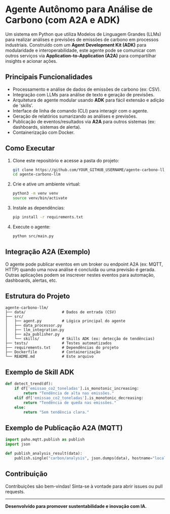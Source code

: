# Agente Autônomo para Análise de Carbono (com A2A e ADK)

Um sistema em Python que utiliza Modelos de Linguagem Grandes (LLMs) para realizar análises e previsões de emissões de carbono em processos industriais. Construído com um **Agent Development Kit (ADK)** para modularidade e interoperabilidade, este agente pode se comunicar com outros serviços via **Application-to-Application (A2A)** para compartilhar insights e acionar ações.

## Principais Funcionalidades

- Processamento e análise de dados de emissões de carbono (ex: CSV).
- Integração com LLMs para análise de texto e geração de previsões.
- Arquitetura de agente modular usando **ADK** para fácil extensão e adição de 'skills'.
- Interface de linha de comando (CLI) para interagir com o agente.
- Geração de relatórios sumarizando as análises e previsões.
- Publicação de eventos/resultados via **A2A** para outros sistemas (ex: dashboards, sistemas de alerta).
- Containerização com Docker.

## Como Executar

1. Clone este repositório e acesse a pasta do projeto:
   ```bash
   git clone https://github.com/YOUR_GITHUB_USERNAME/agente-carbono-llm.git
   cd agente-carbono-llm
   ```
2. Crie e ative um ambiente virtual:
   ```bash
   python3 -m venv venv
   source venv/bin/activate
   ```
3. Instale as dependências:
   ```bash
   pip install -r requirements.txt
   ```
4. Execute o agente:
   ```bash
   python src/main.py
   ```

## Integração A2A (Exemplo)

O agente pode publicar eventos em um broker ou endpoint A2A (ex: MQTT, HTTP) quando uma nova análise é concluída ou uma previsão é gerada. Outras aplicações podem se inscrever nestes eventos para automação, dashboards, alertas, etc.

## Estrutura do Projeto

```
agente-carbono-llm/
├── data/                # Dados de entrada (CSV)
├── src/
│   ├── agent.py         # Lógica principal do agente
│   ├── data_processor.py
│   ├── llm_integration.py
│   ├── a2a_publisher.py
│   └── skills/          # Skills ADK (ex: detecção de tendências)
├── tests/               # Testes automatizados
├── requirements.txt     # Dependências do projeto
├── Dockerfile           # Containerização
└── README.md            # Este arquivo
```

## Exemplo de Skill ADK

```python
def detect_trend(df):
    if df['emissao_co2_toneladas'].is_monotonic_increasing:
        return "Tendência de alta nas emissões."
    elif df['emissao_co2_toneladas'].is_monotonic_decreasing:
        return "Tendência de queda nas emissões."
    else:
        return "Sem tendência clara."
```

## Exemplo de Publicação A2A (MQTT)

```python
import paho.mqtt.publish as publish
import json

def publish_analysis_result(data):
    publish.single("carbon/analysis", json.dumps(data), hostname="localhost")
```

## Contribuição

Contribuições são bem-vindas! Sinta-se à vontade para abrir issues ou pull requests.

---

**Desenvolvido para promover sustentabilidade e inovação com IA.**